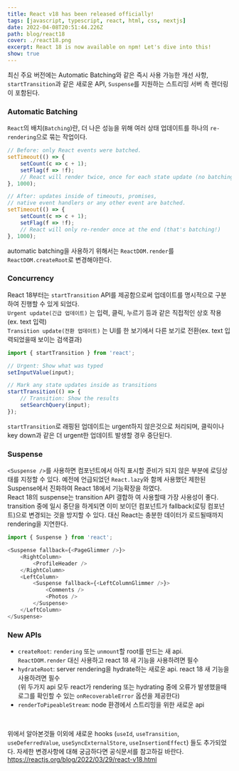 ```yaml
---
title: React v18 has been released officially!
tags: [javascript, typescript, react, html, css, nextjs]
date: 2022-04-08T20:51:44.226Z
path: blog/react18
cover: ./react18.png
excerpt: React 18 is now available on npm! Let's dive into this!
show: true
---
```


최신 주요 버전에는 Automatic Batching와 같은 즉시 사용 가능한 개선 사항, `startTransition`과 같은 새로운 API, `Suspense`를 지원하는 스트리밍 서버 측 렌더링이 포함된다.

### Automatic Batching
`React`의 배치(`Batching`)란, 더 나은 성능을 위해 여러 상태 업데이트를 하나의 `re-rendering`으로 묶는 작업이다. 
```typescript
// Before: only React events were batched.
setTimeout(() => {
    setCount(c => c + 1);
    setFlag(f => !f);
    // React will render twice, once for each state update (no batching)
}, 1000);

// After: updates inside of timeouts, promises,
// native event handlers or any other event are batched.
setTimeout(() => {
    setCount(c => c + 1);
    setFlag(f => !f);
    // React will only re-render once at the end (that's batching!)
}, 1000);
```
automatic batching을 사용하기 위해서는 `ReactDOM.render`를 `ReactDOM.createRoot`로 변경해야한다.


### Concurrency
React 18부터는 `startTransition` API를 제공함으로써 업데이트를 명시적으로 구분하여 진행할 수 있게 되었다.  
`Urgent update(긴급 업데이트)` 는 입력, 클릭, 누르기 등과 같은 직접적인 상호 작용 (ex. text 입력)  
`Transition update(전환 업데이트)` 는 UI를 한 보기에서 다른 보기로 전환(ex. text 입력되었을때 보이는 검색결과)  
```typescript
import { startTransition } from 'react';

// Urgent: Show what was typed
setInputValue(input);

// Mark any state updates inside as transitions
startTransition(() => {
    // Transition: Show the results
    setSearchQuery(input);
});

```
`startTransition`로 래핑된 업데이트는 urgent하지 않은것으로 처리되며, 클릭이나 key down과 같은 더 urgent한 업데이트 발생할 경우 중단된다.

### Suspense
`<Suspense />`를 사용하면 컴포넌트에서 아직 표시할 준비가 되지 않은 부분에 로딩상태를 지정할 수 있다. 예전에 언급되었던 `React.lazy`와 함께 사용했던 제한된 Suspense에서 진화하여 React 18에서 기능확장을 하였다.  
React 18의 suspense는 transition API 결합하 여 사용할때 가장 사용성이 좋다. transition 중에 일시 중단을 하게되면 이미 보이던 컴포넌트가 fallback(로팅 컴포넌트)으로 변경되는 것을 방지할 수 있다. 대신 React는 충분한 데이터가 로드될때까지 rendering을 지연한다.  
```typescript
import { Suspense } from 'react';

<Suspense fallback={<PageGlimmer />}>
    <RightColumn>
        <ProfileHeader />
    </RightColumn>
    <LeftColumn>
        <Suspense fallback={<LeftColumnGlimmer />}>
            <Comments />
            <Photos />
        </Suspense>
    </LeftColumn>
</Suspense>
```

### New APIs
- `createRoot`: `rendering` 또는 `unmount`할 root를 만드는 새 api. `ReactDOM.render` 대신 사용하고 react 18 새 기능을 사용하려면 필수   
- `hydrateRoot`: server rendering을 hydrate하는 새로운 api. react 18 새 기능을 사용하려면 필수  
  (위 두가지 api 모두 react가 rendering 또는 hydrating 중에 오류가 발생했을때 로그를 확인할 수 있는 `onRecoverableError` 옵션을 제공한다)
- `renderToPipeableStream`: node 환경에서 스트리밍을 위한 새로운 api  
<br/>


위에서 알아본것들 이외에 새로운 hooks (`useId`, `useTransition`, `useDeferredValue`, `useSyncExternalStore`, `useInsertionEffect`) 들도 추가되었다. 자세한 변경사항에 대해 궁금하다면 공식문서를 참고하길 바란다. https://reactjs.org/blog/2022/03/29/react-v18.html
  


